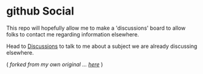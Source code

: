 # github Social
This repo will hopefully allow me to make a 'discussions' board to allow folks to contact me regarding information elsewhere.

Head to [Discussions](https://github.com/eliotcole/githubsocial/discussions) to talk to me about a subject we are already discussing elsewhere.

( _forked from my own original ... [here](https://github.com/influential-eliot/githubsocial/discussions)_ )
